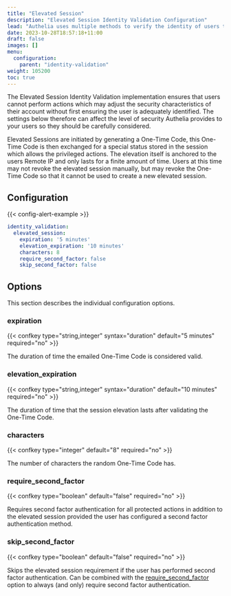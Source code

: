 ```yaml
---
title: "Elevated Session"
description: "Elevated Session Identity Validation Configuration"
lead: "Authelia uses multiple methods to verify the identity of users to prevent a malicious user from performing actions on behalf of them. This section describes the Elevated Session method."
date: 2023-10-28T18:57:18+11:00
draft: false
images: []
menu:
  configuration:
    parent: "identity-validation"
weight: 105200
toc: true
---
```


The Elevated Session Identity Validation implementation ensures that users cannot perform actions which may adjust the
security characteristics of their account without first ensuring the user is adequately identified. The settings below
therefore can affect the level of security Authelia provides to your users so they should be carefully considered.

Elevated Sessions are initiated by generating a One-Time Code, this One-Time Code is then exchanged for a special status
stored in the session which allows the privileged actions. The elevation itself is anchored to the users Remote IP and
only lasts for a finite amount of time. Users at this time may not revoke the elevated session manually, but may revoke
the One-Time Code so that it cannot be used to create a new elevated session.

## Configuration

{{< config-alert-example >}}

```yaml
identity_validation:
  elevated_session:
    expiration: '5 minutes'
    elevation_expiration: '10 minutes'
    characters: 8
    require_second_factor: false
    skip_second_factor: false
```

## Options

This section describes the individual configuration options.

### expiration

{{< confkey type="string,integer" syntax="duration" default="5 minutes" required="no" >}}

The duration of time the emailed One-Time Code is considered valid.

### elevation_expiration

{{< confkey type="string,integer" syntax="duration" default="10 minutes" required="no" >}}

The duration of time that the session elevation lasts after validating the One-Time Code.

### characters

{{< confkey type="integer" default="8" required="no" >}}

The number of characters the random One-Time Code has.

### require_second_factor

{{< confkey type="boolean" default="false" required="no" >}}

Requires second factor authentication for all protected actions in addition to the elevated session provided the user
has configured a second factor authentication method.

### skip_second_factor

{{< confkey type="boolean" default="false" required="no" >}}

Skips the elevated session requirement if the user has performed second factor authentication. Can be combined with the
[require_second_factor](#requiresecondfactor) option to always (and only) require second factor authentication.

